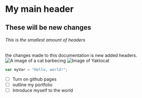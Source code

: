 # My main header
## These will be new changes
###### This is the smallest amount of headers 
the changes made to this documentation is new added headers.
![A image of a cat barbecing](https://media.istockphoto.com/id/927359048/photo/cook-cat-near-his-dog.jpg?s=612x612&w=0&k=20&c=x0cfhCZdEFaLBuMzi5R4k23JImbVSq50AeYlKz_4TU4=)
![Image of Yaktocat](https://octodex.github.com/images/yaktocat.png)
``` javascript
var myVar = "Hello, world!";
```
- [ ] Turn on github pages
- [ ] outline my portfolio
- [ ] Introduce myself to the world
